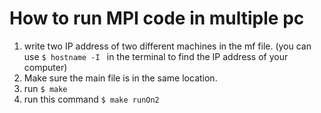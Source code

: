 # How to run MPI code in multiple pc

1.  write two IP address of two different machines in the mf file. (you can use `$ hostname -I ` in the terminal to find the IP address of your computer)
2.  Make sure the main file is in the same location.
3.  run `$ make`
4.  run this command `$ make runOn2`
